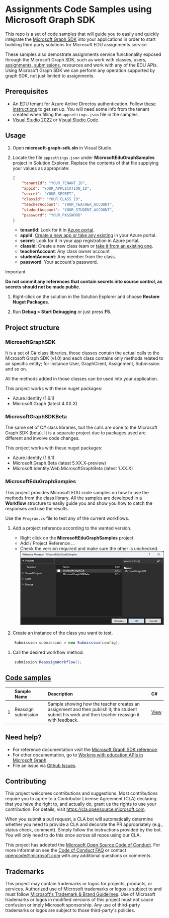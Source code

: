 # Assignments Code Samples using Microsoft Graph SDK

This repo is a set of code samples that will guide you to easily and quickly integrate the [Microsoft Graph SDK](https://learn.microsoft.com/graph/sdks/sdks-overview) into your applications in order to start building third party solutions for Microsoft EDU assignments service.

These samples also demostrate assignments service functionality exposed through the Microsoft Graph SDK, such as work with classes, users, [assignments, submissions](https://learn.microsoft.com/graph/assignments-submissions-states-transition), resources and work with any of the EDU APIs. Using Microsoft Graph SDK we can perform any operation supported by graph SDK, not just limited to assignments.

## Prerequisites

* An EDU tenant for Azure Active Directoy authentication. Follow [these instructions](https://learn.microsoft.com/graph/msgraph-onboarding-overview) to get set up. You will need some info from the tenant created when filling the `appsettings.json` file in the samples.
* [Visual Studio 2022](https://visualstudio.microsoft.com/downloads) or [Visual Studio Code](https://code.visualstudio.com/download).

## Usage

1. Open __microsoft-graph-sdk.sln__ in Visual Studio.

1. Locate the file `appsettings.json` under __MicrosoftEduGraphSamples__ project in Solution Explorer. Replace the contents of that file supplying your values as appropriate:

    ```json
    {
        "tenantId": "YOUR_TENANT_ID",
        "appId": "YOUR_APPLICATION_ID",
        "secret": "YOUR_SECRET",
        "classId": "YOUR_CLASS_ID",
        "teacherAccount": "YOUR_TEACHER_ACCOUNT",
        "studentAccount": "YOUR_STUDENT_ACCOUNT",
        "password": "YOUR_PASSWORD"
    }
    ```

    * __tenantId__: Look for it in [Azure portal](https://learn.microsoft.com/azure/active-directory/fundamentals/active-directory-how-to-find-tenant).
    * __appId__: [Create a new app or take any existing](https://learn.microsoft.com/azure/active-directory/develop/quickstart-register-app) in your Azure portal.
    * __secret__: Look for it in your app registration in Azure portal.
    * __classId__: Create a new class team or [take it from an existing one](https://support.microsoft.com/topic/get-started-in-your-class-team-6b5fd708-35b9-4caf-b66e-d8f2468e4fd5).
    * __teacherAccount__: Any class owner account
    * __studentAccount__: Any member from the class.
    * __password__: Your account's password.

> [!IMPORTANT]
> __Do not commit any references that contain secrets into source control, as secrets should not be made public__.

1. Right-click on the solution in the Solution Explorer and choose __Restore Nuget Packages__.

1. Run __Debug > Start Debugging__ or just press __F5__.

## Project structure

### MicrosoftGraphSDK

It is a set of C# class libraries, those classes contain the actual calls to the Microsoft Graph SDK (v1.0) and each class contains only methods related to an specific entity; for instance User, GraphClient, Assignment, Submission and so on.

All the methods added in those classes can be used into your application.

This project works with these nuget packages:

* Azure.Identity (1.6.1)
* Microsoft.Graph (latest 4.XX.X)

### MicrosoftGraphSDKBeta

The same set of C# class libraries, but the calls are done to the Microsoft Graph SDK (beta). It is a separate project due to packages used are different and involve code changes.

This project works with these nuget packages:

* Azure.Identity (1.6.1)
* Microsoft.Graph.Beta (latest 5.XX.X-preview)
* Microsoft.Identity.Web.MicrosoftGraphBeta (latest 1.XX.X)

### MicrosoftEduGraphSamples

This project provides Microsoft EDU code samples on how to use the methods from the class library. All the samples are developed in a __Workflow__ structure to easily guide you and show you how to catch the responses and use the results.

Use the `Program.cs` file to test any of the current workflows.

1. Add a project reference according to the wanted version.

    * Right click on the __MicrosoftEduGraphSamples__ project.
    * Add / Project Reference ...
    * Check the version required and make sure the other is unchecked.
    ![Project references](/images/project-references.png)

1. Create an instance of the class you want to test.

```csharp
    Submission submission = new Submission(config);
```

1. Call the desired workflow method.

```csharp
    submission.ReassignWorkflow();
```

## [Code samples](/samples/csharp/MicrosoftEduGraphSamples/workflows)
|    | Sample Name        | Description                                                                      | C#    |
|:--:|:-------------------|:----------------------------------------------------------------------------------------------|:--------|
|1| Reassign submission   | Sample showing how the teacher creates an assignment and then publish it; the student submit his work and then teacher reassign it with feedback.                      |[View](https://github.com/microsoft/edu-assignments-graph-sdk/blob/b895615c3a5cfcbf7f1030a148dbbe4d68446913/samples/csharp/MicrosoftEduGraphSamples/workflows/Submission.cs#L24)|


## Need help?

* For reference documentation visit the [Microsoft Graph SDK reference](https://learn.microsoft.com/graph/sdks/sdks-overview).
* For other documentation, go to [Working with education APIs in Microsoft Graph](https://learn.microsoft.com/graph/api/resources/education-overview).
* File an issue via [Github Issues](https://github.com/microsoft/edu-assignments-graph-sdk/issues/new).

## Contributing

This project welcomes contributions and suggestions.  Most contributions require you to agree to a
Contributor License Agreement (CLA) declaring that you have the right to, and actually do, grant us
the rights to use your contribution. For details, visit https://cla.opensource.microsoft.com.

When you submit a pull request, a CLA bot will automatically determine whether you need to provide
a CLA and decorate the PR appropriately (e.g., status check, comment). Simply follow the instructions
provided by the bot. You will only need to do this once across all repos using our CLA.

This project has adopted the [Microsoft Open Source Code of Conduct](https://opensource.microsoft.com/codeofconduct/).
For more information see the [Code of Conduct FAQ](https://opensource.microsoft.com/codeofconduct/faq/) or
contact [opencode@microsoft.com](mailto:opencode@microsoft.com) with any additional questions or comments.

## Trademarks

This project may contain trademarks or logos for projects, products, or services. Authorized use of Microsoft 
trademarks or logos is subject to and must follow 
[Microsoft's Trademark & Brand Guidelines](https://www.microsoft.com/en-us/legal/intellectualproperty/trademarks/usage/general).
Use of Microsoft trademarks or logos in modified versions of this project must not cause confusion or imply Microsoft sponsorship.
Any use of third-party trademarks or logos are subject to those third-party's policies.
